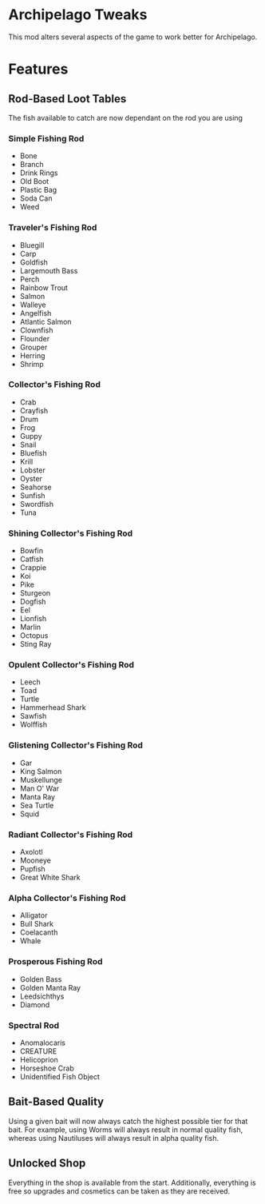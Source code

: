 # Archipelago Tweaks
This mod alters several aspects of the game to work better for Archipelago.

# Features
## Rod-Based Loot Tables
The fish available to catch are now dependant on the rod you are using
### Simple Fishing Rod
- Bone
- Branch
- Drink Rings
- Old Boot
- Plastic Bag
- Soda Can
- Weed

### Traveler's Fishing Rod
- Bluegill
- Carp
- Goldfish
- Largemouth Bass
- Perch
- Rainbow Trout
- Salmon
- Walleye
- Angelfish
- Atlantic Salmon
- Clownfish
- Flounder
- Grouper
- Herring
- Shrimp

### Collector's Fishing Rod
- Crab
- Crayfish
- Drum
- Frog
- Guppy
- Snail
- Bluefish
- Krill
- Lobster
- Oyster
- Seahorse
- Sunfish
- Swordfish
- Tuna

### Shining Collector's Fishing Rod
- Bowfin
- Catfish
- Crappie
- Koi
- Pike
- Sturgeon
- Dogfish
- Eel
- Lionfish
- Marlin
- Octopus
- Sting Ray

### Opulent Collector's Fishing Rod
- Leech
- Toad
- Turtle
- Hammerhead Shark
- Sawfish
- Wolffish

### Glistening Collector's Fishing Rod
- Gar
- King Salmon
- Muskellunge
- Man O' War
- Manta Ray
- Sea Turtle
- Squid

### Radiant Collector's Fishing Rod
- Axolotl
- Mooneye
- Pupfish
- Great White Shark

### Alpha Collector's Fishing Rod
- Alligator
- Bull Shark
- Coelacanth
- Whale

### Prosperous Fishing Rod
- Golden Bass
- Golden Manta Ray
- Leedsichthys
- Diamond

### Spectral Rod
- Anomalocaris
- CREATURE
- Helicoprion
- Horseshoe Crab
- Unidentified Fish Object

## Bait-Based Quality
Using a given bait will now always catch the highest possible tier for that bait. For example, using Worms will always result in normal quality fish, whereas using Nautiluses will always result in alpha quality fish.

## Unlocked Shop
Everything in the shop is available from the start. Additionally, everything is free so upgrades and cosmetics can be taken as they are received.
